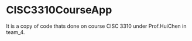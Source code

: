 # CISC3310CourseApp

It is a copy of code thats done on course CISC 3310 under Prof.HuiChen in team_4. 
